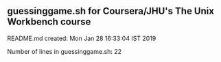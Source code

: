 ## guessinggame.sh for Coursera/JHU's The Unix Workbench course

README.md created: Mon Jan 28 16:33:04 IST 2019

Number of lines in guessinggame.sh: 22
